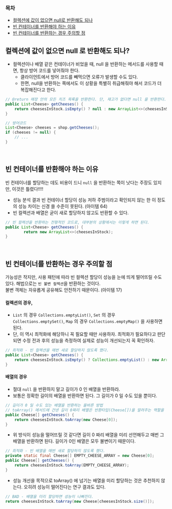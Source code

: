 ### 목차
- [컬렉션에 값이 없으면 null로 반환해도 되나](#컬렉션에-값이-없으면-null-로-반환해도-되나)
- [빈 컨테이너를 반환해야 하는 이유](#빈-컨테이너를-반환해야-하는-이유)
- [빈 컨테이너를 반환하는 경우 주의할 점](#빈-컨테이너를-반환하는-경우-주의할-점)

## 컬렉션에 값이 없으면 null 로 반환해도 되나?
- 컬렉션이나 배열 같은 컨테이너가 비었을 때, null 을 반환하는 메서드를 사용할 때면, 항상 방어 코드를 넣어줘야 한다.
  - 클라이언트에서 방어 코드를 빼먹으면 오류가 발생할 수도 있다.
  - 한편, null을 반환하는 쪽에서도 이 상황을 특별히 취급해줘야 해서 코드가 더 복잡해진다고 한다.
```java
// @return 매장 안의 모든 치즈 목록을 반환한다. 단, 재고가 없다면 null 을 반환한다.
public List<Cheese> getCheeses() {
	return cheesesInStock.isEmpty() ? null : new ArrayList<>(cheesesInStock);
}

// 방어코드
List<Cheese> cheeses = shop.getCheeses();
if (cheeses != null) {
    // ...    
}
```

<br>

## 빈 컨테이너를 반환해야 하는 이유
빈 컨테이너를 할당하는 데도 비용이 드니 `null` 을 반환하는 쪽이 낫다는 주장도 있지만, 이것은 틀렸다!!!!
- 성능 분석 결과 빈 컨테이너 할당이 성능 저하 주범이라고 확인되지 않는 한 이 정도의 성능 차이는 신경 쓸 수준이 못된다. (아이템 64)
- 빈 컬렉션과 배열은 굳이 새로 할당하지 않고도 반환할 수 있다.
```java
// 빈 컬렉션을 반환하는 전형적인 코드로, 대부분의 상황에서는 이렇게 하면 된다.
public List<Cheese> getCheeses() {
        return new ArrayList<>(cheesesInStock);
}
```

<br>

## 빈 컨테이너를 반환하는 경우 주의할 점
가능성은 작지만, 사용 패턴에 따라 빈 컬렉션 할당이 성능을 눈에 띄게 떨어뜨릴 수도 있다. 해법으로는 `빈 불변 컬렉션`을 반환하는 것이다. <br>
불변 객체는 자유롭게 공유해도 안전하기 때문이다. (아이템 17)
#### 컬렉션의 경우,
- `List` 의 경우 `Collections.emptyList()`, `Set` 의 경우 `Collections.emptySet()`, `Map` 의 경우 `Collections.emptyMap()` 을 사용하면 된다.
- 단, 이 역시 최적화에 해당하니 꼭 필요할 때만 사용하자. 최적화가 필요하다고 판단되면 수정 전과 후의 성능을 측정하여 실제로 성능이 개선되는지 꼭 확인하자.
```java
// 최적화 - 빈 컬렉션을 매번 새로 할당하지 않도록 했다.
public List<Cheese> getCheeses() {
    return cheesesInStock.isEmpty() ? Collections.emptyList() : new ArrayList<>(cheesesInStock);
}
```
#### 배열의 경우
- 절대 `null` 을 반환하지 말고 길이가 0 인 배열을 반환하라.
- 보통은 정확한 길이의 배열을 반환하면 된다. 그 길이가 0 일 수도 있을 뿐이다.
```java
// 길이가 0 일 수도 있는 배열을 반환하는 올바른 방법
// toArray() 메서드에 건넨 길이 0짜리 배열은 반환타입(Cheese[])을 알려주는 역할을 한다.
public Cheese[] getCheeses() {
    return cheesesInStock.toArray(new Cheese[0]);
}
```
- 위 방식이 성능을 떨어뜨릴 것 같다면 길이 0 짜리 배열을 미리 선언해두고 매번 그 배열을 반환하면 된다. 길이가 0인 배열은 모두 불변이기 때문이다.
```java
// 최적화 - 빈 배열을 매번 새로 할당하지 않도록 했다.
private static final Cheese[] EMPTY_CHEESE_ARRAY = new Cheese[0];
public Cheese[] getCheeses() {
    return cheesesInStock.toArray(EMPTY_CHEESE_ARRAY);
}
```
- 성능 개선을 목적으로 toArray() 에 넘기는 배열을 미리 할당하는 것은 추천하지 않는다. 오히려 성능이 떨어진다는 연구 결과도 있다.
```java
// BAD - 배열을 미리 할당하면 성능이 나빠진다.
return cheesesInStock.toArray(new Cheese[cheesesInStock.size()]);
```
